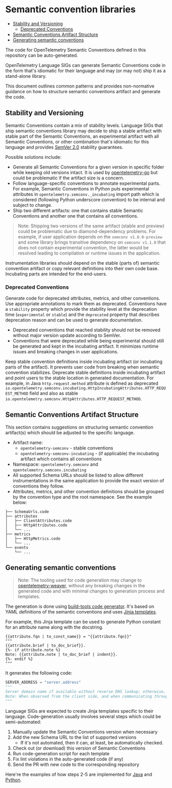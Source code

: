 # Semantic convention libraries

<!-- toc -->

- [Stability and Versioning](#stability-and-versioning)
  - [Deprecated Conventions](#deprecated-conventions)
- [Semantic Conventions Artifact Structure](#semantic-conventions-artifact-structure)
- [Generating semantic conventions](#generating-semantic-conventions)

<!-- tocstop -->

The code for OpenTelemetry Semantic Conventions defined in this repository can be auto-generated.

OpenTelemetry Language SIGs can generate Semantic Conventions code in the form that's idiomatic for
their language and may (or may not) ship it as a stand-alone library.

This document outlines common patterns and provides non-normative guidance on how to structure semantic conventions artifact
and generate the code.

## Stability and Versioning

Semantic Conventions contain a mix of stability levels.
Language SIGs that ship semantic conventions library may decide to ship a stable artifact with stable part of the Semantic Conventions, an experimental artifact with all Semantic Conventions, or other combination that's idiomatic for this language and provides [SemVer 2.0](https://semver.org/) stability guarantees.

Possible solutions include:

- Generate all Semantic Conventions for a given version in specific folder while keeping old versions intact. It is used by [opentelemetry-go](https://github.com/open-telemetry/opentelemetry-go/tree/main/semconv/) but could be problematic if the artifact size is a concern.
- Follow language-specific conventions to annotate experimental parts. For example, Semantic Conventions in Python puts experimental attributes in `opentelemetry.semconv._incubating` import path which is considered (following Python underscore convention) to be internal and subject to change.
- Ship two different artifacts: one that contains stable Semantic Conventions and another one that contains all conventions.

> Note:
> Shipping two versions of the same artifact (stable and preview) could be problematic due to diamond-dependency problems.
> For example, if user application depends on the `semconv v1.0.0-preview` and some library brings transitive dependency on `semconv v1.1.0` that does not contain
> experimental convention, the latter would be resolved leading to compilation or runtime issues in the application.

Instrumentation libraries should depend on the stable (parts of) semantic convention artifact or copy relevant definitions into their own code base.
Incubating parts are intended for the end-users.

### Deprecated Conventions

Generate code for deprecated attributes, metrics, and other conventions. Use appropriate annotations to mark them as deprecated.
Conventions have a `stability` property which provide the stability level at the deprecation time (`experimental` or `stable`) and
the `deprecated` property that describes deprecation reason and can be used to generate documentation.

- Deprecated conventions that reached stability should not be removed without major version update according to SemVer.
- Conventions that were deprecated while being experimental should still be generated and kept in the incubating artifact. It minimizes runtime issues
  and breaking changes in user applications.

Keep stable convention definitions inside incubating artifact (or incubating parts of the artifact). It prevents user code from breaking when semantic convention stabilizes. Deprecate stable definitions inside incubating artifact and point users to the stable location in generated documentation.
For example, in Java `http.request.method` attribute is defined as deprecated `io.opentelemetry.semconv.incubating.HttpIncubatingAttributes.HTTP_REQUEST_METHOD` field and also as stable `io.opentelemetry.semconv.HttpAttributes.HTTP_REQUEST_METHOD`.

## Semantic Conventions Artifact Structure

This section contains suggestions on structuring semantic convention artifact(s) which should be adjusted to the specific language.

- Artifact name:
  - `opentelemetry-semconv` - stable conventions
  - `opentelemetry-semconv-incubating` - (if applicable) the incubating artifact which contains all conventions
- Namespace: `opentelemetry.semconv` and `opentelemetry.semconv.incubating`
- All supported Schema URLs should be listed to allow different instrumentations in the same application to provide the exact version of conventions they follow.
- Attributes, metrics, and other convention definitions should be grouped by the convention type and the root namespace. See the example below:

```
├── SchemaUrls.code
├── attributes
│   ├── ClientAttributes.code
│   ├── HttpAttributes.code
│   └── ...
├── metrics
│   ├── HttpMetrics.code
│   └── ...
└── events
    └── ...
```

## Generating semantic conventions

> Note:
> The tooling used for code generation may change to [opentelemetry-weaver](https://github.com/open-telemetry/weaver),
> without any breaking changes in the generated code and with minimal changes to generation process and templates.

The generation is done using [build-tools code generator](https://github.com/open-telemetry/build-tools/blob/main/semantic-conventions/README.md#code-generator).
It's based on YAML definitions of the semantic conventions and uses [Jinja templates](https://palletsprojects.com/p/jinja/).

For example, this Jinja template can be used to generate Python constant for an attribute name along with the docstring.

```jinja
{{attribute.fqn | to_const_name}} = "{{attribute.fqn}}"
"""
{{attribute.brief | to_doc_brief}}.
{%- if attribute.note %}
Note: {{attribute.note | to_doc_brief | indent}}.
{%- endif %}
"""
```

It generates the following code:

```python
SERVER_ADDRESS = "server.address"
"""
Server domain name if available without reverse DNS lookup; otherwise, IP address or Unix domain socket name.
Note: When observed from the client side, and when communicating through an intermediary, `server.address` SHOULD represent the server address behind any intermediaries, for example proxies, if it's available.
"""
```

Language SIGs are expected to create Jinja templates specific to their language.
Code-generation usually involves several steps which could be semi-automated:

1. Manually update the Semantic Conventions version when necessary
2. Add the new Schema URL to the list of supported versions
   - If it's not automated, then it can, at least, be automatically checked.
3. Check out (or download) this version of Semantic Conventions
4. Run code-generation script for each template
5. Fix lint violations in the auto-generated code (if any)
6. Send the PR with new code to the corresponding repository

Here're the examples of how steps 2-5 are implemented for [Java](https://github.com/open-telemetry/semantic-conventions-java/blob/7da24068eea69dff11a78d59750b115dc4c5854d/build.gradle.kts#L55-L137) and [Python](https://github.com/open-telemetry/opentelemetry-python/blob/23f67971a4c147b8586c3fe6a68c9cfb0f5d7362/scripts/semconv/generate.sh).
